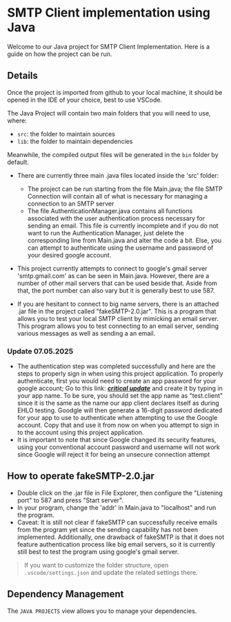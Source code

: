 # SMTP Client implementation using Java

Welcome to our Java project for SMTP Client Implementation. Here is a guide on how the project can be run.

## Details

Once the project is imported from github to your local machine, it should be opened in the IDE of your choice, best to use VSCode.

The Java Project will contain two main folders that you will need to use, where:

- `src`: the folder to maintain sources
- `lib`: the folder to maintain dependencies

Meanwhile, the compiled output files will be generated in the `bin` folder by default.

- There are currently three main .java files located inside the 'src' folder: 
    - The project can be run starting from the file Main.java; the file SMTP Connection will contain all of what is necessary for managing a connection to an SMTP server
    - The file AuthenticationManager.java contains all functions associated with the user authentication process necessary for sending an email. This file is currently incomplete and if you do not want to run the Authentication Manager, just delete the corresponding line from Main.java and alter the code a bit. Else, you can attempt to authenticate using the username and password of your desired google account.

- This project currently attempts to connect to google's gmail server 'smtp.gmail.com' as can be seen in Main.java. However, there are a number of other mail servers that can be used beside that. Aside from that, the port number can also vary but it is generally best to use 587.

- If you are hesitant to connect to big name servers, there is an attached .jar file in the project called "fakeSMTP-2.0.jar". This is a program that allows you to test your local SMTP client by mimicking an email server. This program allows you to test connecting to an email server, sending various messages as well as sending a an email. 

### Update 07.05.2025
- The authentication step was completed successfully and here are the steps to properly sign in when using this project application. To properly authenticate, first you would need to create an app password for your google account; Go to this link: ***[critical update](https://myaccount.google.com/apppasswords)*** and create it by typing in your app name. To be sure, you should set the app name as "test.client" since it is the same as the name our app client declares itself as during EHLO testing. Goodgle will then generate a 16-digit password dedicated for your app to use to authenticate when attempting to use the Google account. Copy that and use it from now on when you attempt to sign in to the account using this project application. 
- It is important to note that since Google changed its security features, using your conventional account password and username will not work since Google will reject it for being an unsecure connection attempt

## How to operate fakeSMTP-2.0.jar
- Double click on the .jar file in File Explorer, then configure the "Listening port" to 587 and press "Start server".
- In your program, change the 'addr' in Main.java to "localhost" and run the program.
- Caveat: It is still not clear if fakeSMTP can successfully receive emails from the program yet since the sending capability has not been implemented. Additionally, one drawback of fakeSMTP is that it does not feature authentication process like big email servers, so it is currently still best to test the program using google's gmail server.

> If you want to customize the folder structure, open `.vscode/settings.json` and update the related settings there.

## Dependency Management

The `JAVA PROJECTS` view allows you to manage your dependencies. 
